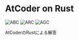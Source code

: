 # AtCoder on Rust
![ABC](https://progress-bar.dev/149/?title=ABC&scale=1315&width=110&suffix=)
![ARC](https://progress-bar.dev/6/?title=ARC&scale=541&width=110&suffix=)
![AGC](https://progress-bar.dev/0/?title=AGC&scale=330&width=110&suffix=)

AtCoderのRustによる解答
